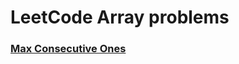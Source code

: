 # LeetCode Array problems

### [Max Consecutive Ones][maxlink]

[maxlink]: https://github.com/democracyKim/study_for_me/blob/main/Data_Structure/Array/LeetCode/Max_Consecutive_Ones/solution.md "link"